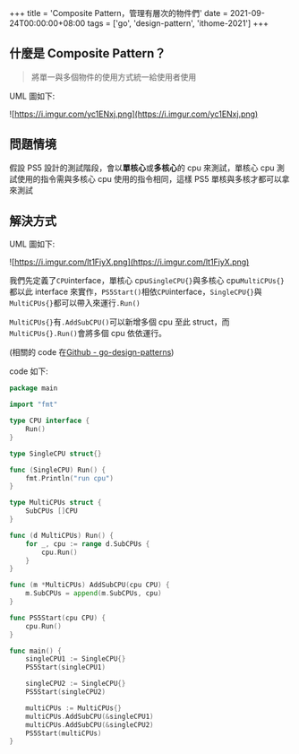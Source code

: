 +++
title = 'Composite Pattern，管理有層次的物件們'
date = 2021-09-24T00:00:00+08:00
tags = ['go', 'design-pattern', 'ithome-2021']
+++

## 什麼是 Composite Pattern？

> 將單一與多個物件的使用方式統一給使用者使用
> 

UML 圖如下:

![https://i.imgur.com/yc1ENxj.png](https://i.imgur.com/yc1ENxj.png)

## 問題情境

假設 PS5 設計的測試階段，會以**單核心**或**多核心**的 cpu 來測試，單核心 cpu 測試使用的指令需與多核心 cpu 使用的指令相同，這樣 PS5 單核與多核才都可以拿來測試

## 解決方式

UML 圖如下:

![https://i.imgur.com/lt1FiyX.png](https://i.imgur.com/lt1FiyX.png)

我們先定義了`CPU`interface，單核心 cpu`SingleCPU{}`與多核心 cpu`MultiCPUs{}`都以此 interface 來實作，`PS5Start()`相依`CPU`interface，`SingleCPU{}`與`MultiCPUs{}`都可以帶入來運行`.Run()`

`MultiCPUs{}`有`.AddSubCPU()`可以新增多個 cpu 至此 struct，而`MultiCPUs{}.Run()`會將多個 cpu 依依運行。

(相關的 code 在[Github - go-design-patterns](https://github.com/superj80820/go-design-patterns))

code 如下:

```go
package main

import "fmt"

type CPU interface {
	Run()
}

type SingleCPU struct{}

func (SingleCPU) Run() {
	fmt.Println("run cpu")
}

type MultiCPUs struct {
	SubCPUs []CPU
}

func (d MultiCPUs) Run() {
	for _, cpu := range d.SubCPUs {
		cpu.Run()
	}
}

func (m *MultiCPUs) AddSubCPU(cpu CPU) {
	m.SubCPUs = append(m.SubCPUs, cpu)
}

func PS5Start(cpu CPU) {
	cpu.Run()
}

func main() {
	singleCPU1 := SingleCPU{}
	PS5Start(singleCPU1)

	singleCPU2 := SingleCPU{}
	PS5Start(singleCPU2)

	multiCPUs := MultiCPUs{}
	multiCPUs.AddSubCPU(&singleCPU1)
	multiCPUs.AddSubCPU(&singleCPU2)
	PS5Start(multiCPUs)
}
```